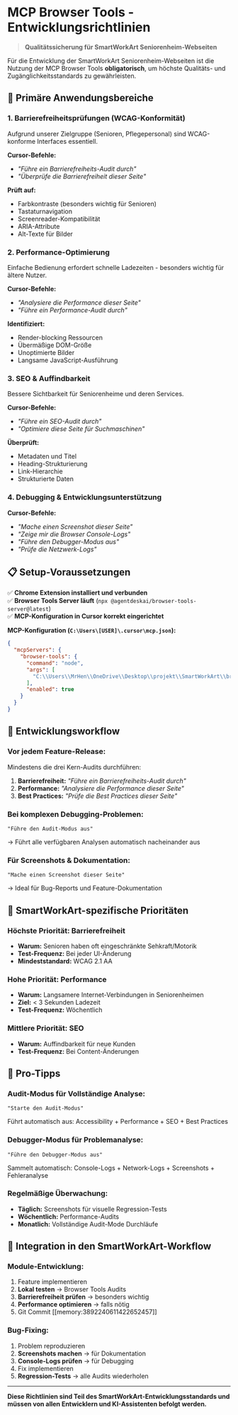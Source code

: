 # MCP Browser Tools - Entwicklungsrichtlinien

> **Qualitätssicherung für SmartWorkArt Seniorenheim-Webseiten**

Für die Entwicklung der SmartWorkArt Seniorenheim-Webseiten ist die Nutzung der MCP Browser Tools **obligatorisch**, um höchste Qualitäts- und Zugänglichkeitsstandards zu gewährleisten.

## 🎯 Primäre Anwendungsbereiche

### 1. **Barrierefreiheitsprüfungen (WCAG-Konformität)**
Aufgrund unserer Zielgruppe (Senioren, Pflegepersonal) sind WCAG-konforme Interfaces essentiell.

**Cursor-Befehle:**
- *"Führe ein Barrierefreiheits-Audit durch"*
- *"Überprüfe die Barrierefreiheit dieser Seite"*

**Prüft auf:**
- Farbkontraste (besonders wichtig für Senioren)
- Tastaturnavigation 
- Screenreader-Kompatibilität
- ARIA-Attribute
- Alt-Texte für Bilder

### 2. **Performance-Optimierung**
Einfache Bedienung erfordert schnelle Ladezeiten - besonders wichtig für ältere Nutzer.

**Cursor-Befehle:**
- *"Analysiere die Performance dieser Seite"*
- *"Führe ein Performance-Audit durch"*

**Identifiziert:**
- Render-blocking Ressourcen
- Übermäßige DOM-Größe
- Unoptimierte Bilder
- Langsame JavaScript-Ausführung

### 3. **SEO & Auffindbarkeit**
Bessere Sichtbarkeit für Seniorenheime und deren Services.

**Cursor-Befehle:**
- *"Führe ein SEO-Audit durch"*
- *"Optimiere diese Seite für Suchmaschinen"*

**Überprüft:**
- Metadaten und Titel
- Heading-Strukturierung
- Link-Hierarchie
- Strukturierte Daten

### 4. **Debugging & Entwicklungsunterstützung**

**Cursor-Befehle:**
- *"Mache einen Screenshot dieser Seite"*
- *"Zeige mir die Browser Console-Logs"*
- *"Führe den Debugger-Modus aus"*
- *"Prüfe die Netzwerk-Logs"*

## 📋 Setup-Voraussetzungen

✅ **Chrome Extension installiert und verbunden**  
✅ **Browser Tools Server läuft** (`npx @agentdeskai/browser-tools-server@latest`)  
✅ **MCP-Konfiguration in Cursor korrekt eingerichtet**  

**MCP-Konfiguration (`C:\Users\[USER]\.cursor\mcp.json`):**
```json
{
  "mcpServers": {
    "browser-tools": {
      "command": "node",
      "args": [
        "C:\\Users\\MrHen\\OneDrive\\Desktop\\projekt\\SmartWorkArt\\browser-tools-mcp\\browser-tools-mcp\\dist\\mcp-server.js"
      ],
      "enabled": true
    }
  }
}
```

## 🔄 Entwicklungsworkflow

### **Vor jedem Feature-Release:**
Mindestens die drei Kern-Audits durchführen:

1. **Barrierefreiheit:** *"Führe ein Barrierefreiheits-Audit durch"*
2. **Performance:** *"Analysiere die Performance dieser Seite"*  
3. **Best Practices:** *"Prüfe die Best Practices dieser Seite"*

### **Bei komplexen Debugging-Problemen:**
```
"Führe den Audit-Modus aus"
```
→ Führt alle verfügbaren Analysen automatisch nacheinander aus

### **Für Screenshots & Dokumentation:**
```
"Mache einen Screenshot dieser Seite"
```
→ Ideal für Bug-Reports und Feature-Dokumentation

## 🏥 SmartWorkArt-spezifische Prioritäten

### **Höchste Priorität: Barrierefreiheit**
- **Warum:** Senioren haben oft eingeschränkte Sehkraft/Motorik
- **Test-Frequenz:** Bei jeder UI-Änderung
- **Mindeststandard:** WCAG 2.1 AA

### **Hohe Priorität: Performance**
- **Warum:** Langsamere Internet-Verbindungen in Seniorenheimen
- **Ziel:** < 3 Sekunden Ladezeit
- **Test-Frequenz:** Wöchentlich

### **Mittlere Priorität: SEO**
- **Warum:** Auffindbarkeit für neue Kunden
- **Test-Frequenz:** Bei Content-Änderungen

## 🚀 Pro-Tipps

### **Audit-Modus für Vollständige Analyse:**
```
"Starte den Audit-Modus"
```
Führt automatisch aus: Accessibility + Performance + SEO + Best Practices

### **Debugger-Modus für Problemanalyse:**
```
"Führe den Debugger-Modus aus"
```
Sammelt automatisch: Console-Logs + Network-Logs + Screenshots + Fehleranalyse

### **Regelmäßige Überwachung:**
- **Täglich:** Screenshots für visuelle Regression-Tests
- **Wöchentlich:** Performance-Audits
- **Monatlich:** Vollständige Audit-Mode Durchläufe

## 🎨 Integration in den SmartWorkArt-Workflow

### **Module-Entwicklung:**
1. Feature implementieren
2. **Lokal testen** → Browser Tools Audits
3. **Barrierefreiheit prüfen** → besonders wichtig
4. **Performance optimieren** → falls nötig
5. Git Commit [[memory:3892240611422652457]]

### **Bug-Fixing:**
1. Problem reproduzieren
2. **Screenshots machen** → für Dokumentation
3. **Console-Logs prüfen** → für Debugging
4. Fix implementieren
5. **Regression-Tests** → alle Audits wiederholen

---

**Diese Richtlinien sind Teil des SmartWorkArt-Entwicklungsstandards und müssen von allen Entwicklern und KI-Assistenten befolgt werden.** 